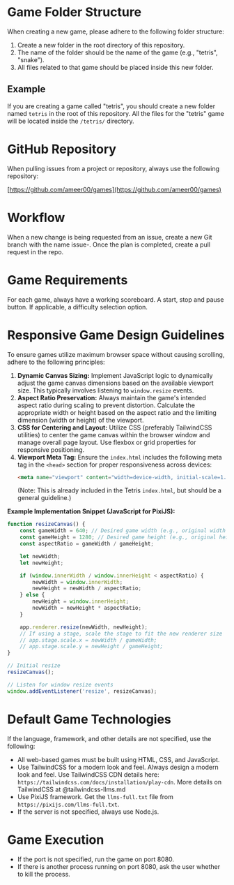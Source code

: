 # Game Folder Structure

When creating a new game, please adhere to the following folder structure:

1.  Create a new folder in the root directory of this repository.
2.  The name of the folder should be the name of the game (e.g., "tetris", "snake").
3.  All files related to that game should be placed inside this new folder.

## Example

If you are creating a game called "tetris", you should create a new folder named `tetris` in the root of this repository. All the files for the "tetris" game will be located inside the `/tetris/` directory.

# GitHub Repository

When pulling issues from a project or repository, always use the following repository:

[https://github.com/ameer00/games](https://github.com/ameer00/games)

# Workflow

When a new change is being requested from an issue, create a new Git branch with the name issue-<issueNumber>. Once the plan is completed, create a pull request in the repo.

# Game Requirements

For each game, always have a working scoreboard. A start, stop and pause button. If applicable, a difficulty selection option.

# Responsive Game Design Guidelines

To ensure games utilize maximum browser space without causing scrolling, adhere to the following principles:

1.  **Dynamic Canvas Sizing:** Implement JavaScript logic to dynamically adjust the game canvas dimensions based on the available viewport size. This typically involves listening to `window.resize` events.
2.  **Aspect Ratio Preservation:** Always maintain the game's intended aspect ratio during scaling to prevent distortion. Calculate the appropriate width or height based on the aspect ratio and the limiting dimension (width or height) of the viewport.
3.  **CSS for Centering and Layout:** Utilize CSS (preferably TailwindCSS utilities) to center the game canvas within the browser window and manage overall page layout. Use flexbox or grid properties for responsive positioning.
4.  **Viewport Meta Tag:** Ensure the `index.html` includes the following meta tag in the `<head>` section for proper responsiveness across devices:
    ```html
    <meta name="viewport" content="width=device-width, initial-scale=1.0">
    ```
    (Note: This is already included in the Tetris `index.html`, but should be a general guideline.)

**Example Implementation Snippet (JavaScript for PixiJS):**

```javascript
function resizeCanvas() {
    const gameWidth = 640; // Desired game width (e.g., original width * 2)
    const gameHeight = 1280; // Desired game height (e.g., original height * 2)
    const aspectRatio = gameWidth / gameHeight;

    let newWidth;
    let newHeight;

    if (window.innerWidth / window.innerHeight < aspectRatio) {
        newWidth = window.innerWidth;
        newHeight = newWidth / aspectRatio;
    } else {
        newHeight = window.innerHeight;
        newWidth = newHeight * aspectRatio;
    }

    app.renderer.resize(newWidth, newHeight);
    // If using a stage, scale the stage to fit the new renderer size
    // app.stage.scale.x = newWidth / gameWidth;
    // app.stage.scale.y = newHeight / gameHeight;
}

// Initial resize
resizeCanvas();

// Listen for window resize events
window.addEventListener('resize', resizeCanvas);
```

# Default Game Technologies

If the language, framework, and other details are not specified, use the following:

-   All web-based games must be built using HTML, CSS, and JavaScript.
-   Use TailwindCSS for a modern look and feel. Always design a modern look and feel. Use TailwindCSS CDN details here: `https://tailwindcss.com/docs/installation/play-cdn`. More details on TailwindCSS at
@tailwindcss-llms.md
-   Use PixiJS framework. Get the `llms-full.txt` file from `https://pixijs.com/llms-full.txt`.
-   If the server is not specified, always use Node.js.

# Game Execution

-   If the port is not specified, run the game on port 8080.
-   If there is another process running on port 8080, ask the user whether to kill the process.

